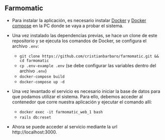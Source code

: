 ## Farmomatic

* Para instalar la aplicación, es necesario instalar [Docker](https://docs.docker.com/install/) y [Docker compose](https://docs.docker.com/compose/install/) en la PC donde se vaya a probar el sistema.

* Una vez instalado las dependencias previas, se hace un clone de este repositorio y se ejecuta los comandos de Docker, se configura el archivo `.env`:

    * `git clone https://github.com/cristianbarbaro/farmomatic.git && cd farmomatic`
    * `cp .env-example .env` (se debe configurar las variables dentro del archivo `.env`)
    * `docker-compose build`
    * `docker-compose up -d`

* Una vez levantado el servicio es necesario iniciar la base de datos para que podamos utilizar el sistema. Para ello, debemos acceder al contenedor que corre nuestra aplicación y ejecutar el comando allí:
    * `docker exec -it farmomatic_web_1 bash`
    * `rails db:reset`

* Ahora se puede acceder al servicio mediante la url http://localhost:3000.

